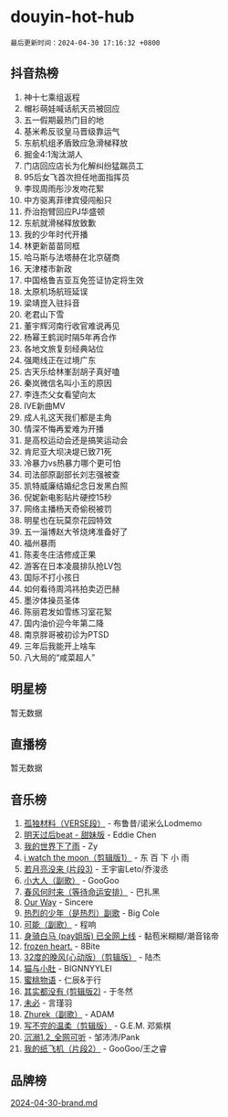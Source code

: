 # douyin-hot-hub

`最后更新时间：2024-04-30 17:16:32 +0800`

## 抖音热榜

1. 神十七乘组返程
1. 帽衫萌娃喊话航天员被回应
1. 五一假期最热门目的地
1. 基米希反驳皇马晋级靠运气
1. 东航机组矛盾致应急滑梯释放
1. 掘金4:1淘汰湖人
1. 门店回应店长为化解纠纷猛踹员工
1. 95后女飞首次担任地面指挥员
1. 李现周雨彤沙发吻花絮
1. 中方驱离菲律宾侵闯船只
1. 乔治抱臂回应PJ华盛顿
1. 东航就滑梯释放致歉
1. 我的少年时代开播
1. 林更新苗苗同框
1. 哈马斯与法塔赫在北京磋商
1. 天津楼市新政
1. 中国格鲁吉亚互免签证协定将生效
1. 太原机场航班延误
1. 梁靖崑入驻抖音
1. 老君山下雪
1. 董宇辉河南行收官难说再见
1. 杨幂王鹤润时隔5年再合作
1. 各地文旅复刻经典站位
1. 强飑线正在过境广东
1. 古天乐给林峯刮胡子真好嗑
1. 秦岚微信名叫小玉的原因
1. 李连杰父女看望向太
1. IVE新曲MV
1. 成人礼这天我们都是主角
1. 情深不悔再爱难为开播
1. 是高校运动会还是搞笑运动会
1. 肯尼亚大坝决堤已致71死
1. 冷暴力vs热暴力哪个更可怕
1. 司法部原副部长刘志强被查
1. 凯特威廉结婚纪念日发黑白照
1. 倪妮新电影贴片硬控15秒
1. 网络主播杨天奇偷税被罚
1. 明星也在玩莫奈花园特效
1. 五一淄博赵大爷烧烤准备好了
1. 福州暴雨
1. 陈麦冬庄洁修成正果
1. 游客在日本凌晨排队抢LV包
1. 国际不打小孩日
1. 如何看待周鸿祎拍卖迈巴赫
1. 墨汐体操员圣体
1. 陈丽君发如雪练习室花絮
1. 国内油价迎今年第二降
1. 南京胖哥被初诊为PTSD
1. 三年后我能开上啥车
1. 八大局的“咸菜超人”

## 明星榜

暂无数据

## 直播榜

暂无数据

## 音乐榜

1. [孤独材料（VERSE段）](https://sf5-hl-cdn-tos.douyinstatic.com/obj/tos-cn-ve-2774/ocX7glDNHYlwFeYrGQfBZoThtvPWy8tCCEBGKQ) - 布鲁昔/诺米么Lodmemo
1. [明天过后beat - 甜妹版](https://sf5-hl-cdn-tos.douyinstatic.com/obj/tos-cn-ve-2774/osMLYeeoMm04CZyaI91XUDF8OzLRLgePKALGHI) - Eddie Chen
1. [我的世界下了雨](https://sf3-cdn-tos.douyinstatic.com/obj/tos-cn-ve-2774/o85sBiwXIByH9bWIMAEEOoiQ1o1m9Afn15BspE) - Zy
1. [i watch the moon（剪辑版1）](https://sf5-hl-cdn-tos.douyinstatic.com/obj/tos-cn-ve-2774/o0I9mSChzHZANMJIEBfkCQzzg6N5WAcVtqft9P) - 东 百 下 小 雨
1. [若月亮没来 (片段3)](https://sf3-cdn-tos.douyinstatic.com/obj/tos-cn-ve-2774/okfyEUsGW1B1ovJi5JiN9IjvAT2lMwA054GoEB) - 王宇宙Leto/乔浚丞
1. [小大人（副歌）](https://sf5-hl-cdn-tos.douyinstatic.com/obj/tos-cn-ve-2774/oIhaDwehWhLFsVIG7QIICLLazDNGJAGg5geeb4) - GooGoo
1. [春风何时来（等待命运安排）](https://sf3-cdn-tos.douyinstatic.com/obj/tos-cn-ve-2774/oICBNbD3gelMfB4WgiD1KI2jQtXZE2FgHLwtsl) - 巴扎黑
1. [Our Way](https://sf3-cdn-tos.douyinstatic.com/obj/tos-cn-ve-2774/o8tPEkQgQNCe0DPeFwZzYrbqLlnzBBrYidWkEZ) - Sincere
1. [热烈的少年（是热烈）副歌](https://sf5-hl-cdn-tos.douyinstatic.com/obj/tos-cn-ve-2774/owVNI0CLDAUMtSz6TEYvfFBFL4UDFFhLfgK8fa) - Big Cole
1. [可能（副歌）](https://sf5-hl-cdn-tos.douyinstatic.com/obj/tos-cn-ve-2774/cde1731888894259b333569393c2fb51) - 程响
1. [身骑白马 (pay姐版) 已全网上线](https://sf3-cdn-tos.douyinstatic.com/obj/tos-cn-ve-2774/oQLO5ZgLsFkaDhdIIveF2zUCgfweY0gWaH4AQG) - 黏苞米糊糊/潮音铭帝
1. [frozen heart.](https://sf5-hl-cdn-tos.douyinstatic.com/obj/tos-cn-ve-2774/oIIWJfyjIACZA9zQMtnJ6hQQhFC4vhCupoRBsO) - 8Bite
1. [32度的晚风(心动版）（剪辑版）](https://sf3-cdn-tos.douyinstatic.com/obj/tos-cn-ve-2774/owNyabsyWdzUulxhoJfK8IBXgp0UMQAHpvGh2B) - 陆杰
1. [猫与小肚](https://sf5-hl-cdn-tos.douyinstatic.com/obj/tos-cn-ve-2774/osZeoClMECgK8DYl6VebABgbchEtPYQjZEnRtd) - BIGNNYYLEI
1. [蜜桃物语](https://sf3-cdn-tos.douyinstatic.com/obj/tos-cn-ve-2774/oIhOSCZtIACtYU4XQkngiW9kCBfVD1Fz9IYeqL) - 仁辰&于行
1. [其实都没有 (剪辑版2)](https://sf3-cdn-tos.douyinstatic.com/obj/tos-cn-ve-2774/oEBNQenHZtBhxYjGgUDQk0BCHTigQafgFlbQ7k) - 于冬然
1. [未必](https://sf3-cdn-tos.douyinstatic.com/obj/tos-cn-ve-2774/ogntQMFnKQDZUgTCYuJgfLEtleYZZFxBQqhhFB) - 言瑾羽
1. [Zhurek（副歌）](https://sf5-hl-cdn-tos.douyinstatic.com/obj/tos-cn-ve-2774/ooQm8FBZQDlf0btEYgVpCcSCQfrdJGBEKZYBGS) - ADAM
1. [写不完的温柔（剪辑版）](https://sf5-hl-cdn-tos.douyinstatic.com/obj/tos-cn-ve-2774/oYBzzZQJ233GfwkemJJffAIWgeIYrjZfWhHTcG) - G.E.M. 邓紫棋
1. [沉溺1.2_全网可听](https://sf5-hl-cdn-tos.douyinstatic.com/obj/tos-cn-ve-2774/ok2QoiBqsWAX9McZmWiI9gAB0EzwD4Xj6yfmtH) - 邹沛沛/Pank
1. [我的纸飞机（片段2）](https://sf5-hl-cdn-tos.douyinstatic.com/obj/tos-cn-ve-2774/oM2ZrKcg2CD5AeRB2gkeXOFB1IxAGJdZPazYHf) - GooGoo/王之睿

## 品牌榜

[2024-04-30-brand.md](2024-04-30-brand.md)

